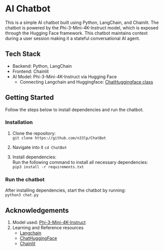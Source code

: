 # **AI Chatbot**

This is a simple AI chatbot built using Python, LangChain, and Chainlit. The chatbot is powered by the Phi-3-Mini-4K-Instruct model, which is exposed through the Hugging Face framework. This chatbot maintains context during a user session making it a stateful conversational AI agent.

## Tech Stack
- Backend: Python, LangChain
- Frontend: Chainlit
- AI Model: Phi-3-Mini-4K-Instruct via Hugging Face
   - Connecting Langchain and Huggingface: [ChatHuggingface class](https://python.langchain.com/api_reference/huggingface/chat_models/langchain_huggingface.chat_models.huggingface.ChatHuggingFace.html)


## Getting Started
Follow the steps below to install dependencies and run the chatbot.

### Installation
1. Clone the repository:  
   `git clone https://github.com/n33lp/ChatBot`
2. Navigate into it
   `cd ChatBot`

3. Install dependencies:  
   Run the following command to install all necessary dependencies:  
   `pip3 install -r requirements.txt`

### Run the chatbot
After installing dependencies, start the chatbot by running:  
`python3 chat.py`

## Acknowledgements
1. Model used: [Phi-3-Mini-4K-Instruct](https://huggingface.co/microsoft/Phi-3-mini-4k-instruct)
2. Learning and Reference resources
   - [Langchain](https://api.python.langchain.com/en/latest/langchain_api_reference.html)
   - [ChatHuggingFace](https://python.langchain.com/api_reference/huggingface/chat_models/langchain_huggingface.chat_models.huggingface.ChatHuggingFace.html)
   - [Chainlit](https://docs.chainlit.io/get-started/overview)
